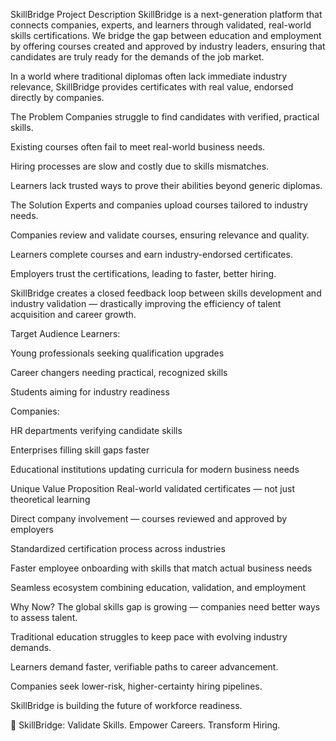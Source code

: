 SkillBridge
Project Description
SkillBridge is a next-generation platform that connects companies, experts, and learners through validated, real-world skills certifications.
We bridge the gap between education and employment by offering courses created and approved by industry leaders, ensuring that candidates are truly ready for the demands of the job market.

In a world where traditional diplomas often lack immediate industry relevance, SkillBridge provides certificates with real value, endorsed directly by companies.

The Problem
Companies struggle to find candidates with verified, practical skills.

Existing courses often fail to meet real-world business needs.

Hiring processes are slow and costly due to skills mismatches.

Learners lack trusted ways to prove their abilities beyond generic diplomas.

The Solution
Experts and companies upload courses tailored to industry needs.

Companies review and validate courses, ensuring relevance and quality.

Learners complete courses and earn industry-endorsed certificates.

Employers trust the certifications, leading to faster, better hiring.

SkillBridge creates a closed feedback loop between skills development and industry validation — drastically improving the efficiency of talent acquisition and career growth.

Target Audience
Learners:

Young professionals seeking qualification upgrades

Career changers needing practical, recognized skills

Students aiming for industry readiness

Companies:

HR departments verifying candidate skills

Enterprises filling skill gaps faster

Educational institutions updating curricula for modern business needs

Unique Value Proposition
Real-world validated certificates — not just theoretical learning

Direct company involvement — courses reviewed and approved by employers

Standardized certification process across industries

Faster employee onboarding with skills that match actual business needs

Seamless ecosystem combining education, validation, and employment

Why Now?
The global skills gap is growing — companies need better ways to assess talent.

Traditional education struggles to keep pace with evolving industry demands.

Learners demand faster, verifiable paths to career advancement.

Companies seek lower-risk, higher-certainty hiring pipelines.

SkillBridge is building the future of workforce readiness.

🚀 SkillBridge: Validate Skills. Empower Careers. Transform Hiring.
